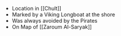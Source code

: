 - Location in [[Chult]]
- Marked by a Viking Longboat at the shore
- Was always avoided by the Pirates
- On Map of [[Zaroum Al-Saryak]]